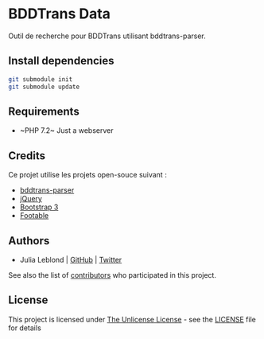 BDDTrans Data
===============

Outil de recherche pour BDDTrans utilisant bddtrans-parser.

Install dependencies
--------------------

```bash
git submodule init
git submodule update
```

Requirements
------------

 - ~PHP 7.2~ Just a webserver

Credits
-------

Ce projet utilise les projets open-souce suivant :

 - [bddtrans-parser](https://github.com/JuliaLblnd/bddtrans-parser)
 - [jQuery](https://jquery.com/)
 - [Bootstrap 3](https://getbootstrap.com/docs/3.4/)
 - [Footable](https://github.com/fooplugins/FooTable)

Authors
-------

- Julia Leblond  | [GitHub](https://github.com/JuliaLblnd) | [Twitter](https://twitter.com/JuliaLblnd)

See also the list of [contributors](https://github.com/JuliaLblnd/bddtrans-parser/contributors) who participated in this project.

License
-------

This project is licensed under [The Unlicense License](https://unlicense.org/) - see the [LICENSE](./LICENSE) file for details
